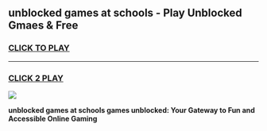 
## unblocked games at schools - Play Unblocked Gmaes & Free
<h3>
<a href="https://premium.freeplayer.one?title=unblocked_games_at_schools&ref=19F">CLICK TO PLAY</a></h3>
<hr>

<h3>
<a href="https://premium.freeplayer.one?title=unblocked_games_at_schools&ref=19F">CLICK 2 PLAY</a>
  
</h3>

<a href="https://premium.freeplayer.one?title=unblocked_games_at_schools&ref=19F/"><img src="https://clearcache.store/games.png"></a>


**unblocked games at schools games unblocked: Your Gateway to Fun and Accessible Online Gaming**
